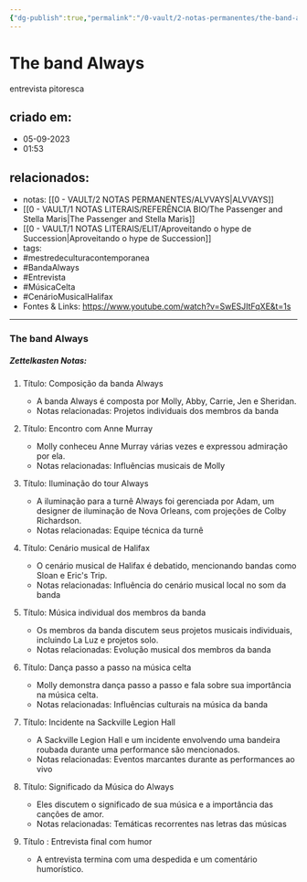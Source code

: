 ```yaml
---
{"dg-publish":true,"permalink":"/0-vault/2-notas-permanentes/the-band-always-entrevista/","tags":["permanente","mestredeculturacontemporanea","BandaAlways","Entrevista","MúsicaCelta","CenárioMusicalHalifax"],"dgHomeLink":true,"dgShowLocalGraph":true,"dgShowFileTree":true,"dgEnableSearch":true,"noteIcon":""}
---
```


# The band Always
entrevista pitoresca

## criado em: 
- 05-09-2023
- 01:53
## relacionados:
- notas: [[0 - VAULT/2 NOTAS PERMANENTES/ALVVAYS\|ALVVAYS]]
- [[0 - VAULT/1 NOTAS LITERAIS/REFERÊNCIA BIO/The Passenger and Stella Maris\|The Passenger and Stella Maris]]
- [[0 - VAULT/1 NOTAS LITERAIS/ELIT/Aproveitando o hype de Succession\|Aproveitando o hype de Succession]]
- tags: 
- #mestredeculturacontemporanea 
- #BandaAlways
- #Entrevista
- #MúsicaCelta
- #CenárioMusicalHalifax
- Fontes & Links: https://www.youtube.com/watch?v=SwESJItFqXE&t=1s
---

### The band Always

##### Zettelkasten Notas:

1. Título: Composição da banda Always
   - A banda Always é composta por Molly, Abby, Carrie, Jen e Sheridan.
   - Notas relacionadas: Projetos individuais dos membros da banda 

2. Título: Encontro com Anne Murray
   - Molly conheceu Anne Murray várias vezes e expressou admiração por ela.
   - Notas relacionadas: Influências musicais de Molly 

3. Título: Iluminação do tour Always
   - A iluminação para a turnê Always foi gerenciada por Adam, um designer de iluminação de Nova Orleans, com projeções de Colby Richardson.
   - Notas relacionadas: Equipe técnica da turnê

4. Título: Cenário musical de Halifax 
   - O cenário musical de Halifax é debatido, mencionando bandas como Sloan e Eric's Trip.
   - Notas relacionadas: Influência do cenário musical local no som da banda 

5. Título: Música individual dos membros da banda
    - Os membros da banda discutem seus projetos musicais individuais, incluindo La Luz e projetos solo.
    - Notas relacionadas: Evolução musical dos membros da banda

6. Título: Dança passo a passo na música celta
    - Molly demonstra dança passo a passo e fala sobre sua importância na música celta.
    - Notas relacionadas: Influências culturais na música da banda

7. Título: Incidente na Sackville Legion Hall 
    - A Sackville Legion Hall e um incidente envolvendo uma bandeira roubada durante uma performance são mencionados.
    - Notas relacionadas: Eventos marcantes durante as performances ao vivo

8. Título: Significado da Música do Always
    - Eles discutem o significado de sua música e a importância das canções de amor.
    - Notas relacionadas: Temáticas recorrentes nas letras das músicas

9. Título : Entrevista final com humor 
     - A entrevista termina com uma despedida e um comentário humorístico.
